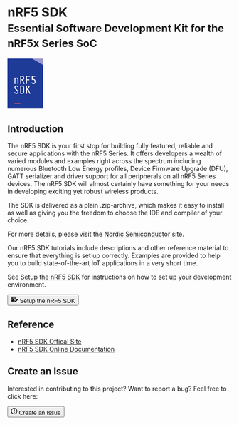 # nRF5 SDK<br><small>Essential Software Development Kit for the nRF5x Series SoC</small>

<a href="https://www.nordicsemi.com/Software-and-tools/Software/nRF5-SDK" target="_blank"><img src="assets/images/nRF5-SDK.png" alt="nRF5-SDK" width="80"/></a>

## Introduction
The nRF5 SDK is your first stop for building fully featured, reliable and secure applications with the nRF5 Series. It offers developers a wealth of varied modules and examples right across the spectrum including numerous Bluetooth Low Energy profiles, Device Firmware Upgrade (DFU), GATT serializer and driver support for all peripherals on all nRF5 Series devices. The nRF5 SDK will almost certainly have something for your needs in developing exciting yet robust wireless products.

The SDK is delivered as a plain .zip-archive, which makes it easy to install as well as giving you the freedom to choose the IDE and compiler of your choice.

For more details, please visit the [Nordic Semiconductor](https://www.nordicsemi.com/Software-and-Tools/Software/nRF5-SDK/) site.

Our nRF5 SDK tutorials include descriptions and other reference material to ensure that everything is set up correctly. Examples are provided to help you to build state-of-the-art IoT applications in a very short time.

See [Setup the nRF5 SDK](setup.md) for instructions on how to set up your development environment.

<a href="setup"><button class="md-tile md-tile--primary" style="width:auto;"><svg xmlns="http://www.w3.org/2000/svg" viewBox="0 0 16 16" width="16" height="16"><path fill-rule="evenodd" d="M16 8.5l-6 6-3-3L8.5 10l1.5 1.5L14.5 7 16 8.5zM5.7 12.2l.8.8H2c-.55 0-1-.45-1-1V3c0-.55.45-1 1-1h7c.55 0 1 .45 1 1v6.5l-.8-.8c-.39-.39-1.03-.39-1.42 0L5.7 10.8a.996.996 0 000 1.41v-.01zM4 4h5V3H4v1zm0 2h5V5H4v1zm0 2h3V7H4v1zM3 9H2v1h1V9zm0-2H2v1h1V7zm0-2H2v1h1V5zm0-2H2v1h1V3z"></path></svg> Setup the nRF5 SDK</button></a>

## Reference

* [nRF5 SDK Offical Site](https://www.nordicsemi.com/Software-and-Tools/Software/nRF5-SDK/)
* [nRF5 SDK Online Documentation](https://infocenter.nordicsemi.com/topic/struct_sdk/struct/sdk_nrf5_latest.html)

## Create an Issue

Interested in contributing to this project? Want to report a bug? Feel free to click here:

<a href="https://github.com/makerdiary/nrf52840-m2-devkit/issues/new?title=nRF5%20SDK:%20%3Ctitle%3E"><button class="md-tile md-tile--primary"><svg xmlns="http://www.w3.org/2000/svg" viewBox="0 0 14 16" width="14" height="16"><path fill-rule="evenodd" d="M7 2.3c3.14 0 5.7 2.56 5.7 5.7s-2.56 5.7-5.7 5.7A5.71 5.71 0 011.3 8c0-3.14 2.56-5.7 5.7-5.7zM7 1C3.14 1 0 4.14 0 8s3.14 7 7 7 7-3.14 7-7-3.14-7-7-7zm1 3H6v5h2V4zm0 6H6v2h2v-2z"></path></svg> Create an Issue</button></a>
